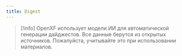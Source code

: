 ```yaml
---
title: Digest
---
```

> [!info]
> OpenXF использует модели ИИ для автоматической генерации дайджестов. Все данные берутся из открытых источников. Пожалуйста, учитывайте это при использовании материалов.
